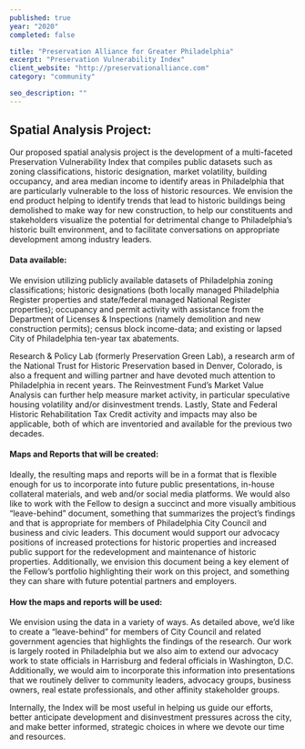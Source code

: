 ```yaml
---
published: true
year: "2020"
completed: false

title: "Preservation Alliance for Greater Philadelphia"
excerpt: "Preservation Vulnerability Index"
client_website: "http://preservationalliance.com"
category: "community"

seo_description: ""
---
```


## Spatial Analysis Project:
Our proposed spatial analysis project is the development of a multi-faceted Preservation Vulnerability Index that compiles public datasets such as zoning classifications, historic designation, market volatility, building occupancy, and area median income to identify areas in Philadelphia that are particularly vulnerable to the loss of historic resources. We envision the end product helping to identify trends that lead to historic buildings being demolished to make way for new construction, to help our constituents and stakeholders visualize the potential for detrimental change to Philadelphia’s historic built environment, and to facilitate conversations on appropriate development among industry leaders.

#### Data available:
We envision utilizing publicly available datasets of Philadelphia zoning classifications; historic designations (both locally managed Philadelphia Register properties and state/federal managed National Register properties); occupancy and permit activity with assistance from the Department of Licenses & Inspections (namely demolition and new construction permits); census block income-data; and existing or lapsed City of Philadelphia ten-year tax abatements. 

Research & Policy Lab (formerly Preservation Green Lab), a research arm of the National Trust for Historic Preservation based in Denver, Colorado, is also a frequent and willing partner and have devoted much attention to Philadelphia in recent years. The Reinvestment Fund’s Market Value Analysis can further help measure market activity, in particular speculative housing volatility and/or disinvestment trends. Lastly, State and Federal Historic Rehabilitation Tax Credit activity and impacts may also be applicable, both of which are inventoried and available for the previous two decades. 

#### Maps and Reports that will be created:
Ideally, the resulting maps and reports will be in a format that is flexible enough for us to incorporate into future public presentations, in-house collateral materials, and web and/or social media platforms. We would also like to work with the Fellow to design a succinct and more visually ambitious “leave-behind” document, something that summarizes the project’s findings and that is appropriate for members of Philadelphia City Council and business and civic leaders. This document would support our advocacy positions of increased protections for historic properties and increased public support for the redevelopment and maintenance of historic properties. Additionally, we envision this document being a key element of the Fellow’s portfolio highlighting their work on this project, and something they can share with future potential partners and employers.

#### How the maps and reports will be used:
We envision using the data in a variety of ways. As detailed above, we’d like to create a “leave-behind” for members of City Council and related government agencies that highlights the findings of the research. Our work is largely rooted in Philadelphia but we also aim to extend our advocacy work to state officials in Harrisburg and federal officials in Washington, D.C. Additionally, we would aim to incorporate this information into presentations that we routinely deliver to community leaders, advocacy groups, business owners, real estate professionals, and other affinity stakeholder groups.

Internally, the Index will be most useful in helping us guide our efforts, better anticipate development and disinvestment pressures across the city, and make better informed, strategic choices in where we devote our time and resources. 
